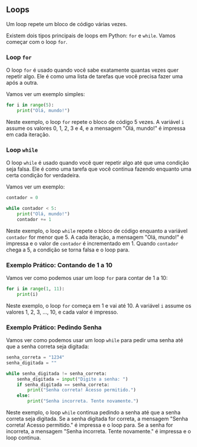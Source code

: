 ## Loops


Um loop repete um bloco de código várias vezes.

Existem dois tipos principais de loops em Python: `for` e `while`. Vamos começar com o loop `for`.

### Loop `for`

O loop `for` é usado quando você sabe exatamente quantas vezes quer repetir algo. Ele é como uma lista de tarefas que você precisa fazer uma após a outra.

Vamos ver um exemplo simples:

```python
for i in range(5):
    print("Olá, mundo!")
```

Neste exemplo, o loop `for` repete o bloco de código 5 vezes. A variável `i` assume os valores 0, 1, 2, 3 e 4, e a mensagem "Olá, mundo!" é impressa em cada iteração.

### Loop `while`

O loop `while` é usado quando você quer repetir algo até que uma condição seja falsa. Ele é como uma tarefa que você continua fazendo enquanto uma certa condição for verdadeira.

Vamos ver um exemplo:

```python
contador = 0

while contador < 5:
    print("Olá, mundo!")
    contador += 1
```

Neste exemplo, o loop `while` repete o bloco de código enquanto a variável `contador` for menor que 5. A cada iteração, a mensagem "Olá, mundo!" é impressa e o valor de `contador` é incrementado em 1. Quando `contador` chega a 5, a condição se torna falsa e o loop para.

### Exemplo Prático: Contando de 1 a 10

Vamos ver como podemos usar um loop `for` para contar de 1 a 10:

```python
for i in range(1, 11):
    print(i)
```

Neste exemplo, o loop `for` começa em 1 e vai até 10. A variável `i` assume os valores 1, 2, 3, ..., 10, e cada valor é impresso.

### Exemplo Prático: Pedindo Senha

Vamos ver como podemos usar um loop `while` para pedir uma senha até que a senha correta seja digitada:

```python
senha_correta = "1234"
senha_digitada = ""

while senha_digitada != senha_correta:
    senha_digitada = input("Digite a senha: ")
    if senha_digitada == senha_correta:
        print("Senha correta! Acesso permitido.")
    else:
        print("Senha incorreta. Tente novamente.")
```

Neste exemplo, o loop `while` continua pedindo a senha até que a senha correta seja digitada. Se a senha digitada for correta, a mensagem "Senha correta! Acesso permitido." é impressa e o loop para. Se a senha for incorreta, a mensagem "Senha incorreta. Tente novamente." é impressa e o loop continua.

